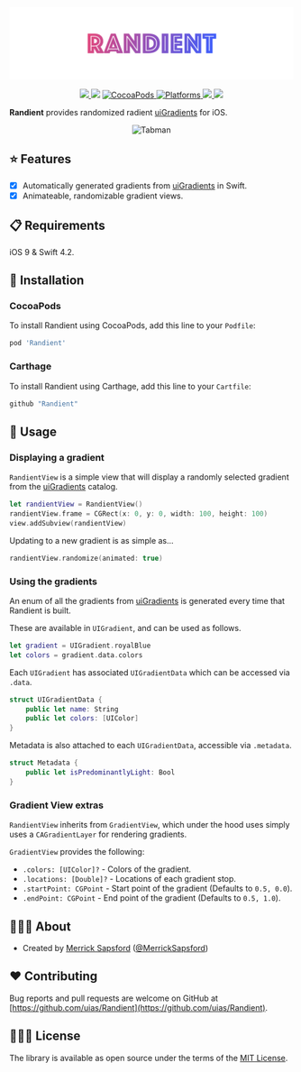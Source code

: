 <p align="center">
    <img src=".artwork/logo.png" width="890" alt="Tabman"/>
</p>

<p align="center">
    <a href="https://travis-ci.org/uias/Randient">
        <img src="https://travis-ci.org/uias/Randient.svg?branch=master" />
    </a>
    <img src="https://img.shields.io/badge/Swift-4.2-orange.svg?style=flat" />
    <a href="https://cocoapods.org/pods/Randient">
        <img src="https://img.shields.io/cocoapods/v/Randient.svg" alt="CocoaPods" />
    </a>
	<a href="https://cocoapods.org/pods/Randient">
        <img src="https://img.shields.io/cocoapods/p/Randient.svg" alt="Platforms" />
    </a>
	<a href="https://github.com/Carthage/Carthage">
        <img src="https://img.shields.io/badge/Carthage-compatible-4BC51D.svg?style=flat" />
    </a>
	<a href="https://github.com/uias/Randient/releases">
        <img src="https://img.shields.io/github/release/uias/Randient.svg" />
    </a>
</p>

**Randient** provides randomized radient [uiGradients](https://uigradients.com) for iOS.

<p align="center">
    <img src=".artwork/randient.gif" width="450" alt="Tabman"/>
</p>

## ⭐️ Features

- [x] Automatically generated gradients from [uiGradients](https://uigradients.com) in Swift.
- [x] Animateable, randomizable gradient views.

## 📋 Requirements

iOS 9 & Swift 4.2.

## 📲 Installation

### CocoaPods

To install Randient using CocoaPods, add this line to your `Podfile`:

```ruby
pod 'Randient'
```

### Carthage

To install Randient using Carthage, add this line to your `Cartfile`:

```ruby
github "Randient"
```

## 🚀 Usage

### Displaying a gradient
`RandientView` is a simple view that will display a randomly selected gradient from the [uiGradients](https://uigradients.com) catalog.

```swift
let randientView = RandientView()
randientView.frame = CGRect(x: 0, y: 0, width: 100, height: 100)
view.addSubview(randientView)
```

Updating to a new gradient is as simple as...

```swift
randientView.randomize(animated: true)
```

### Using the gradients

An enum of all the gradients from [uiGradients](https://uigradients.com) is generated every time that Randient is built.

These are available in `UIGradient`, and can be used as follows.

```swift
let gradient = UIGradient.royalBlue
let colors = gradient.data.colors
```

Each `UIGradient` has associated `UIGradientData` which can be accessed via `.data`.

```swift
struct UIGradientData {
    public let name: String
    public let colors: [UIColor]
}
```

Metadata is also attached to each `UIGradientData`, accessible via `.metadata`.

```swift
struct Metadata {
    public let isPredominantlyLight: Bool
}
```

### Gradient View extras

`RandientView` inherits from `GradientView`, which under the hood uses simply uses a `CAGradientLayer` for rendering gradients.

`GradientView` provides the following:
- `.colors: [UIColor]?` - Colors of the gradient.
- `.locations: [Double]?` - Locations of each gradient stop.
- `.startPoint: CGPoint` - Start point of the gradient (Defaults to `0.5, 0.0`).
- `.endPoint: CGPoint` - End point of the gradient (Defaults to `0.5, 1.0`).

## 👨🏻‍💻 About
- Created by [Merrick Sapsford](https://github.com/msaps) ([@MerrickSapsford](https://twitter.com/MerrickSapsford))

## ❤️ Contributing
Bug reports and pull requests are welcome on GitHub at [https://github.com/uias/Randient](https://github.com/uias/Randient).

## 👮🏻‍♂️ License
The library is available as open source under the terms of the [MIT License](http://opensource.org/licenses/MIT).
